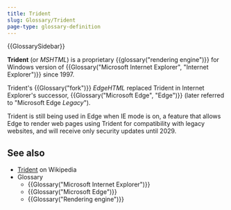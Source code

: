 ```yaml
---
title: Trident
slug: Glossary/Trident
page-type: glossary-definition
---
```


{{GlossarySidebar}}

**Trident** (or _MSHTML_) is a proprietary {{glossary("rendering engine")}} for Windows version of {{Glossary("Microsoft Internet Explorer", "Internet Explorer")}} since 1997.

Trident's {{Glossary("fork")}} _EdgeHTML_ replaced Trident in Internet Explorer's successor, {{Glossary("Microsoft Edge", "Edge")}} (later referred to "Microsoft Edge _Legacy_").

Trident is still being used in Edge when IE mode is on, a feature that allows Edge to render web pages using Trident for compatibility with legacy websites, and will receive only security updates until 2029.

## See also

- [Trident](<https://en.wikipedia.org/wiki/Trident_(software)>) on Wikipedia
- Glossary
  - {{Glossary("Microsoft Internet Explorer")}}
  - {{Glossary("Microsoft Edge")}}
  - {{Glossary("Rendering engine")}}
